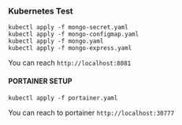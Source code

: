 ### Kubernetes Test
````
kubectl apply -f mongo-secret.yaml
kubectl apply -f mongo-configmap.yaml
kubectl apply -f mongo.yaml
kubectl apply -f mongo-express.yaml
````

You can reach ````http://localhost:8081````

#### PORTAINER SETUP
````
kubectl apply -f portainer.yaml
````

You can reach to portainer ````http://localhost:30777````